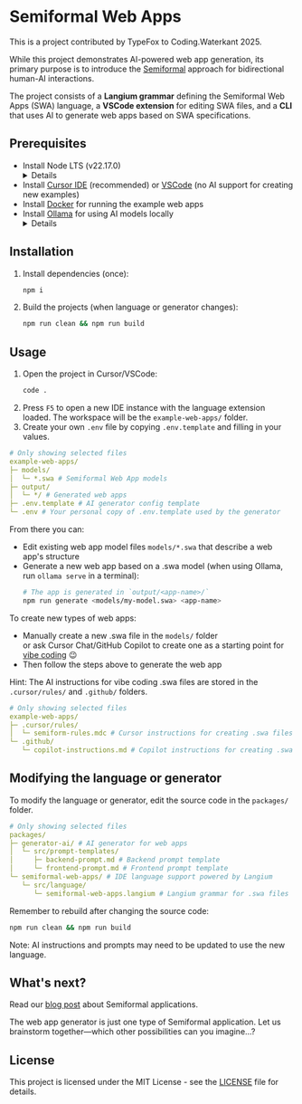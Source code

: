 # Semiformal Web Apps

This is a project contributed by TypeFox to Coding.Waterkant 2025.

While this project demonstrates AI-powered web app generation, its primary purpose is to introduce the [Semiformal](https://www.typefox.io/blog/boost-your-ai-apps-with-dsls/) approach for bidirectional human-AI interactions.

The project consists of a **Langium grammar** defining the Semiformal Web Apps (SWA) language, a **VSCode extension** for editing SWA files, and a **CLI** that uses AI to generate web apps based on SWA specifications.

## Prerequisites

* Install Node LTS (v22.17.0)
  <details>
    <ol>
      <li><a href='https://github.com/tj/n?tab=readme-ov-file#installation'>Install n</a> (Node version manager)</li>
      <li>Install Node LTS: <code>n lts</code></li>
    </ol>
  </details>
* Install [Cursor IDE](https://www.cursor.com/) (recommended) or [VSCode](https://code.visualstudio.com/) (no AI support for creating new examples)
* Install [Docker](https://www.docker.com/) for running the example web apps
* Install [Ollama](https://ollama.ai/) for using AI models locally
  <details>
    <ol>
      <li>Download and install Ollama from <a href='https://ollama.ai/'>https://ollama.ai/</a></li>
      <li>Run Ollama.app and allow to expose it to the network</li>
      <li>Pull the Qwen3 14B model: <code>ollama pull qwen3:14b</code></li>
    </ol>
  </details>

## Installation

1. Install dependencies (once):
   ```sh
   npm i
   ```
2. Build the projects (when language or generator changes):
   ```sh
   npm run clean && npm run build
   ```

## Usage

1. Open the project in Cursor/VSCode:
   ```sh
   code .
   ```
2. Press `F5` to open a new IDE instance with the language extension loaded. The workspace will be the `example-web-apps/` folder.
3. Create your own `.env` file by copying `.env.template` and filling in your values.

```yaml
# Only showing selected files
example-web-apps/
├─ models/
│  └─ *.swa # Semiformal Web App models
├─ output/
│  └─ */ # Generated web apps
├─ .env.template # AI generator config template
└─ .env # Your personal copy of .env.template used by the generator
```

From there you can:

* Edit existing web app model files `models/*.swa` that describe a web app's structure
* Generate a new web app based on a .swa model (when using Ollama, run `ollama serve` in a terminal):
  ```sh
  # The app is generated in `output/<app-name>/`
  npm run generate <models/my-model.swa> <app-name>
  ```

To create new types of web apps:

* Manually create a new .swa file in the `models/` folder<br>
  or ask Cursor Chat/GitHub Copilot to create one as a starting point for [vibe coding](https://en.wikipedia.org/wiki/Vibe_coding) 😉
* Then follow the steps above to generate the web app

Hint: The AI instructions for vibe coding .swa files are stored in the `.cursor/rules/` and `.github/` folders.

```yaml
# Only showing selected files
example-web-apps/
├─ .cursor/rules/
│  └─ semiform-rules.mdc # Cursor instructions for creating .swa files
└─ .github/
   └─ copilot-instructions.md # Copilot instructions for creating .swa files
```

## Modifying the language or generator

To modify the language or generator, edit the source code in the `packages/` folder.

```yaml
# Only showing selected files
packages/
├─ generator-ai/ # AI generator for web apps
│  └─ src/prompt-templates/
│     ├─ backend-prompt.md # Backend prompt template
│     └─ frontend-prompt.md # Frontend prompt template
└─ semiformal-web-apps/ # IDE language support powered by Langium
   └─ src/language/
      └─ semiformal-web-apps.langium # Langium grammar for .swa files
```

Remember to rebuild after changing the source code:

```sh
npm run clean && npm run build
```

Note: AI instructions and prompts may need to be updated to use the new language.

## What's next?

Read our [blog post](https://www.typefox.io/blog/boost-your-ai-apps-with-dsls/) about Semiformal applications.

The web app generator is just one type of Semiformal application. Let us brainstorm together—which other possibilities can you imagine...?

## License

This project is licensed under the MIT License - see the [LICENSE](LICENSE) file for details.
